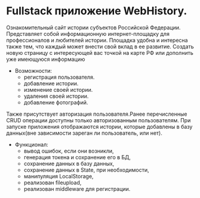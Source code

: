 # Fullstack приложение WebHistory. #

Ознакомительный сайт истории субъектов Российской Федерации. 
Представляет собой информационную интернет-площадку для профессионалов и любителей истории. 
Площадка удобна и интересна также тем, что каждый может внести свой вклад в ее развитие. 
Создать новую страницу с интересующей вас точкой на карте РФ или дополнить уже имеющуюся информацию

- Возможности:
    - регистрация пользователя.
    - добавление истории.
    - изменение своей истории.
    - удаления своей истории.
    - добавление фотографий.
    
Также присутствует авторизация пользователя.Ранее перечисленные CRUD операции доступны только авторизованным пользователям.
При запуске приложения отображаются истории, которые добавлены в базу данных(вне зависимости зареган ли пользователь, или нет).


- Функционал:
    - вывод ошибок, если они возникли,
    - генерация токена и сохранение его в БД,
    - сохранение данных в базу данных,
    - сохранение данных в State, при необходимости,
    - манипуляция LocalStorage,
    - реализован fileupload,
    - реализован middleware для регистрации.
